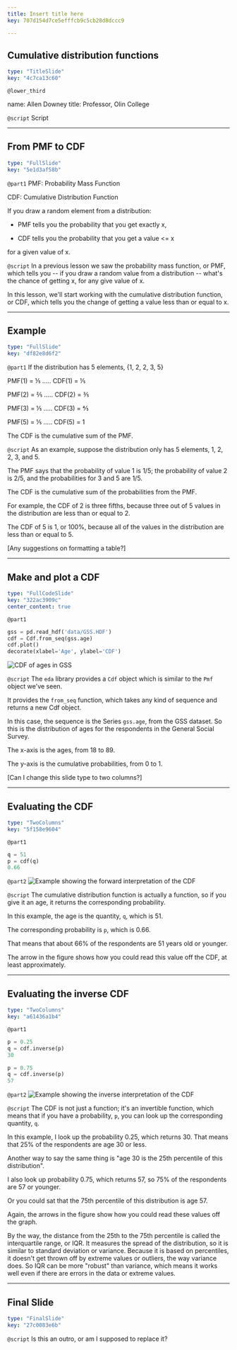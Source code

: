 ```yaml
---
title: Insert title here
key: 707d154d7ce5efffcb9c5cb28d8dccc9

---
```

## Cumulative distribution functions

```yaml
type: "TitleSlide"
key: "4c7ca13c60"
```

`@lower_third`

name: Allen Downey
title: Professor, Olin College


`@script`
Script


---
## From PMF to CDF

```yaml
type: "FullSlide"
key: "5e1d3af58b"
```

`@part1`
PMF: Probability Mass Function

CDF: Cumulative Distribution Function

If you draw a random element from a distribution:

* PMF tells you the probability that you get exactly x,

* CDF tells you the probability that you get a value <= x

for a given value of x.


`@script`
In a previous lesson we saw the probability mass function, or PMF, which tells you -- if you draw a random value from a distribution -- what's the chance of getting x, for any give value of x.

In this lesson, we'll start working with the cumulative distribution function, or CDF, which tells you the change of getting a value less than or equal to x.


---
## Example

```yaml
type: "FullSlide"
key: "df82e8d6f2"
```

`@part1`
If the distribution has 5 elements, {1, 2, 2, 3, 5}

PMF(1) = ⅕  .....  CDF(1) = ⅕

PMF(2) = ⅖   .....   CDF(2) = ⅗ 

PMF(3) = ⅕   .....    CDF(3) = ⅘

PMF(5) = ⅕  .....    CDF(5) = 1

The CDF is the cumulative sum of the PMF.


`@script`
As an example, suppose the distribution only has 5 elements, 1, 2, 2, 3, and 5.

The PMF says that the probability of value 1 is 1/5; the probability of value 2 is 2/5, and the probabilities for 3 and 5 are 1/5.

The CDF is the cumulative sum of the probabilities from the PMF.

For example, the CDF of 2 is three fifths, because three out of 5 values in the distribution are less than or equal to 2.

The CDF of 5 is 1, or 100%, because all of the values in the distribution are less than or equal to 5.

[Any suggestions on formatting a table?]


---
## Make and plot a CDF

```yaml
type: "FullCodeSlide"
key: "322ac3909c"
center_content: true
```

`@part1`
```python
gss = pd.read_hdf('data/GSS.HDF')
cdf = Cdf.from_seq(gss.age)
cdf.plot()
decorate(xlabel='Age', ylabel='CDF')
```
![CDF of ages in GSS](https://assets.datacamp.com/production/repositories/3500/datasets/1ef32a8450fd93a8069f1aca0c4fd692bda76369/chap2lesson1fig1.png)


`@script`
The `eda` library provides a `Cdf` object which is similar to the `Pmf` object we've seen.

It provides the `from_seq` function, which takes any kind of sequence and returns a new Cdf object.

In this case, the sequence is the Series `gss.age`, from the GSS dataset.  So this is the distribution of ages for the respondents in the General Social Survey.

The x-axis is the ages, from 18 to 89.

The y-axis is the cumulative probabilities, from 0 to 1.

[Can I change this slide type to two columns?]


---
## Evaluating the CDF

```yaml
type: "TwoColumns"
key: "5f158e9604"
```

`@part1`
```python
q = 51
p = cdf(q)
0.66
```


`@part2`
![Example showing the forward interpretation of the CDF](https://assets.datacamp.com/production/repositories/3500/datasets/6e80f6a33fcd8f2bac27bbdec07f5e7158ab19ea/chap2lesson1fig2.png)


`@script`
The cumulative distribution function is actually a function, so if you give it an age, it returns the corresponding probability.

In this example, the age is the quantity, `q`, which is 51.

The corresponding probability is `p`, which is 0.66.

That means that about 66% of the respondents are 51 years old or younger.

The arrow in the figure shows how you could read this value off the CDF, at least approximately.


---
## Evaluating the inverse CDF

```yaml
type: "TwoColumns"
key: "a61436a1b4"
```

`@part1`
```python
p = 0.25
q = cdf.inverse(p)
30

p = 0.75
q = cdf.inverse(p)
57
```


`@part2`
![Example showing the inverse interpretation of the CDF](https://assets.datacamp.com/production/repositories/3500/datasets/19d39541bddf4848c836f797a51c634353e1959c/chap2lesson1fig3.png)


`@script`
The CDF is not just a function; it's an invertible function, which means that if you have a probability, `p`, you can look up the corresponding quantity, `q`.

In this example, I look up the probability 0.25, which returns 30.  That means that 25% of the respondents are age 30 or less.

Another way to say the same thing is "age 30 is the 25th percentile of this distribution".

I also look up probability 0.75, which returns 57, so 75% of the respondents are 57 or younger.

Or you could sat that the 75th percentile of this distribution is age 57.

Again, the arrows in the figure show how you could read these values off the graph.

By the way, the distance from the 25th to the 75th percentile is called the interquartile range, or IQR.  It measures the spread of the distribution, so it is similar to standard deviation or variance.  Because it is based on percentiles, it doesn't get thrown off by extreme values or outliers, the way variance does.  So IQR can be more "robust" than variance, which means it works well even if there are errors in the data or extreme values.


---
## Final Slide

```yaml
type: "FinalSlide"
key: "27c0083e6b"
```

`@script`
Is this an outro, or am I supposed to replace it?

